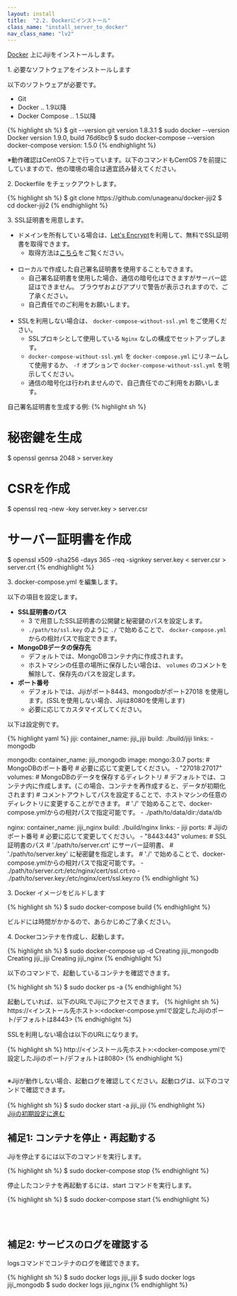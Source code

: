 ```yaml
---
layout: install
title:  "2.2. Dockerにインストール"
class_name: "install_server_to_docker"
nav_class_name: "lv2"
---
```


[Docker](https://www.docker.com/) 上にJijiをインストールします。


<p class="step">1. 必要なソフトウェアをインストールします</p>
以下のソフトウェアが必要です。

  - Git
  - Docker .. 1.9以降
  - Docker Compose .. 1.5以降

{% highlight sh %}
$ git --version
git version 1.8.3.1
$ sudo docker --version
Docker version 1.9.0, build 76d6bc9
$ sudo docker-compose --version
docker-compose version: 1.5.0
{% endhighlight %}

<div class="notice">
※動作確認はCentOS 7上で行っています。以下のコマンドもCentOS 7を前提にしていますので、他の環境の場合は適宜読み替えてください。
</div>

<p class="step">2. Dockerfile をチェックアウトします。</p>
{% highlight sh %}
$ git clone https://github.com/unageanu/docker-jiji2
$ cd docker-jiji2
{% endhighlight %}

<p class="step">3. SSL証明書を用意します。</p>

- ドメインを所有している場合は、[Let's Encrypt](https://letsencrypt.org/)を利用して、無料でSSL証明書を取得できます。
   - 取得方法は[こちら](https://letsencrypt.jp/usage/)をご覧ください。<br/><br/>
- ローカルで作成した自己署名証明書を使用することもできます。
   - 自己署名証明書を使用した場合、通信の暗号化はできますがサーバー認証はできません。
     ブラウザおよびアプリで警告が表示されますので、ご了承ください。
   - 自己責任でのご利用をお願いします。<br/><br/>
- SSLを利用しない場合は、 <code>docker-compose-without-ssl.yml</code> をご使用ください。
   - SSLプロキシとして使用している `Nginx` なしの構成でセットアップします。
   - `docker-compose-without-ssl.yml` を `docker-compose.yml` にリネームして使用するか、
     `-f` オプションで `docker-compose-without-ssl.yml` を明示してください。
   - 通信の暗号化は行われませんので、自己責任でのご利用をお願いします。

自己署名証明書を生成する例:
{% highlight sh %}
# 秘密鍵を生成
$ openssl genrsa 2048 > server.key
# CSRを作成
$ openssl req -new -key server.key > server.csr
# サーバー証明書を作成
$ openssl x509 -sha256 -days 365 -req -signkey server.key < server.csr > server.crt
{% endhighlight %}

<p class="step">3. docker-compose.yml を編集します。</p>

以下の項目を設定します。

- <b>SSL証明書のパス</b>
   - 3 で用意したSSL証明書の公開鍵と秘密鍵のパスを設定します。
   - `./path/to/ssl.key` のように `./` で始めることで、 `docker-compose.yml` からの相対パスで指定できます。
- <b>MongoDBデータの保存先</b>
   - デフォルトでは、MongoDBコンテナ内に作成されます。
   - ホストマシンの任意の場所に保存したい場合は、 `volumes` のコメントを解除して、保存先のパスを設定します。
- <b>ポート番号</b>
   - デフォルトでは、Jijiがポート8443、mongodbがポート27018 を使用します。(SSLを使用しない場合、Jijiは8080を使用します)
   - 必要に応じてカスタマイズしてください。

以下は設定例です。

{% highlight yaml %}
jiji:
  container_name: jiji_jiji
  build: ./build/jiji
  links:
    - mongodb

mongodb:
  container_name: jiji_mongodb
  image: mongo:3.0.7
  ports:
    # MongoDBのポート番号
    # 必要に応じて変更してください。
    - "27018:27017"
  volumes:
    # MongoDBのデータを保存するディレクトリ
    # デフォルトでは、コンテナ内に作成します。(この場合、コンテナを再作成すると、データが初期化されます)
    # コメントアウトしてパスを設定することで、ホストマシンの任意のディレクトリに変更することができます。
    # './' で始めることで、docker-compose.ymlからの相対パスで指定可能です。
    - ./path/to/data/dir:/data/db

nginx:
  container_name: jiji_nginx
  build: ./build/nginx
  links:
    - jiji
  ports:
    # Jijiのポート番号
    # 必要に応じて変更してください。
    - "8443:443"
  volumes:
    # SSL証明書のパス
    # './path/to/server.crt' にサーバー証明書、
    # './path/to/server.key' に秘密鍵を指定します。
    # './' で始めることで、docker-compose.ymlからの相対パスで指定可能です。
    - ./path/to/server.crt:/etc/nginx/cert/ssl.crt:ro
    - ./path/to/server.key:/etc/nginx/cert/ssl.key:ro
{% endhighlight %}

<p class="step">3. Docker イメージをビルドします</p>

{% highlight sh %}
$ sudo docker-compose build
{% endhighlight %}

<div class="notice">
ビルドには時間がかかるので、あらかじめご了承ください。
</div>

<p class="step">4. Dockerコンテナを作成し、起動します。</p>

{% highlight sh %}
$ sudo docker-compose up -d
Creating jiji_mongodb
Creating jiji_jiji
Creating jiji_nginx
{% endhighlight %}

以下のコマンドで、起動しているコンテナを確認できます。

{% highlight sh %}
$ sudo docker ps -a
{% endhighlight %}

起動していれば、以下のURLでJijiにアクセスできます。
{% highlight sh %}
https://<インストール先ホスト>:<docker-compose.ymlで設定したJijiのポート/デフォルトは8443>
{% endhighlight %}

SSLを利用しない場合は以下のURLになります。

{% highlight sh %}
http://<インストール先ホスト>:<docker-compose.ymlで設定したJijiのポート/デフォルトは8080>
{% endhighlight %}

<br/>

<div class="warn no_indent">
※Jijiが動作しない場合、起動ログを確認してください。起動ログは、以下のコマンドで確認できます。
<br/><br/>
{% highlight sh %}
$ sudo docker start -a jiji_jiji
{% endhighlight %}

</div>

<div class="next">
  <a href="030000_initial_setting.html">Jijiの初期設定に進む</a>
</div>


## 補足1: コンテナを停止・再起動する

Jijiを停止するには以下のコマンドを実行します。

{% highlight sh %}
$ sudo docker-compose stop
{% endhighlight %}

停止したコンテナを再起動するには、start コマンドを実行します。

{% highlight sh %}
$ sudo docker-compose start
{% endhighlight %}

<br/><br/>

## 補足2: サービスのログを確認する

logsコマンドでコンテナのログを確認できます。

{% highlight sh %}
$ sudo docker logs jiji_jiji
$ sudo docker logs jiji_mongodb
$ sudo docker logs jiji_nginx
{% endhighlight %}
